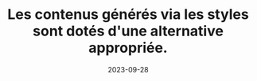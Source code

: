 ---
N: '183'
Rubrique: Présentation
title: Les contenus générés via les styles sont dotés d'une alternative  appropriée. 
detail: Les contenus générés via les styles sont dotés d'une alternative appropriée. 
abstract: 
categories: [" Présentation"]
agrege: O4183-E063
opquast: '4 183'
indiceebook: '63'
description: "Règle n° 063"
weight:  063
actif: '1'
layout: rules
date: 2023-09-28
tags: ["", ""]
objectif: ["", ""]
Meo: [""]
Controle: ""
Author: ["Opquast"]
steps: ["", ""]
---